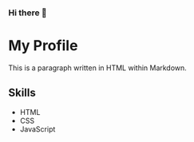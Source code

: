 ### Hi there 👋

# My Profile

<p>This is a paragraph written in HTML within Markdown.</p>

## Skills

<ul>
  <li>HTML</li>
  <li>CSS</li>
  <li>JavaScript</li>
</ul>


<!--
**DavidLeeeee/DavidLeeeee** is a ✨ _special_ ✨ repository because its `README.md` (this file) appears on your GitHub profile.

Here are some ideas to get you started:

- 🔭 I’m currently working on ...
- 🌱 I’m currently learning ...
- 👯 I’m looking to collaborate on ...
- 🤔 I’m looking for help with ...
- 💬 Ask me about ...
- 📫 How to reach me: ...
- 😄 Pronouns: ...
- ⚡ Fun fact: ...
-->
